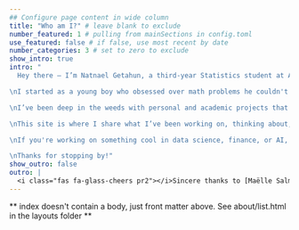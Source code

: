 ```yaml
---
## Configure page content in wide column
title: "Who am I?" # leave blank to exclude
number_featured: 1 # pulling from mainSections in config.toml
use_featured: false # if false, use most recent by date
number_categories: 3 # set to zero to exclude
show_intro: true
intro: "
  Hey there — I’m Natnael Getahun, a third-year Statistics student at Addis Ababa University who’s obsessed with numbers, data, and all the stories they can tell.

\nI started as a young boy who obsessed over math problems he couldn't solve. I continued to Statistics in the hopes of finding real world application of mathematics. Along the way, I discovered two worlds that completely changed the game for me: artificial intelligence and finance. Now, I spend a good chunk of my time exploring how data can be used to make smart predictions — stock prices, market trends, economic shifts, you name it. There’s something deeply satisfying (and yeah, a little bit like having a superpower) about using raw numbers to anticipate what’s coming.

\nI’ve been deep in the weeds with personal and academic projects that bring math, code, and markets together. From building financial forecasting models to experimenting with machine learning, I treat every project as a chance to learn something new — and hopefully build something useful.

\nThis site is where I share what I’ve been working on, thinking about, or sometimes just what’s been keeping me up at night. I’m especially interested in short-term trend prediction, making data-driven investing more accessible, and using AI in ways that go beyond buzzwords.

\nIf you're working on something cool in data science, finance, or AI, let’s talk.

\nThanks for stopping by!"
show_outro: false
outro: |
  <i class="fas fa-glass-cheers pr2"></i>Sincere thanks to [Maëlle Salmon](https://masalmon.eu/) for her help naming this Hugo theme!
---
```


** index doesn't contain a body, just front matter above.
See about/list.html in the layouts folder **